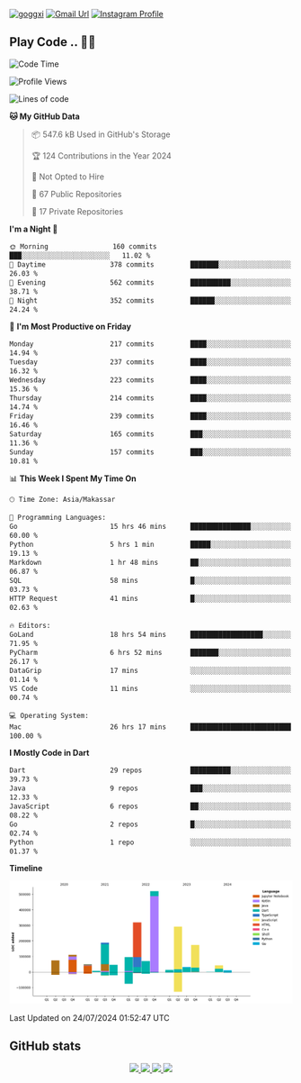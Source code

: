 [![goggxi](https://img.shields.io/badge/Portofolio-Goggxi-orange)](https://goggxi.github.io)
[![Gmail Url](https://img.shields.io/twitter/url?label=Goggxi@gmail.com&logo=gmail&style=social&url=http%3A%2F%2Fmailto%3Acontact.Goggxi@gmail.com)](mailto:Goggxi@gmail.com) [![Instagram Profile](https://img.shields.io/twitter/url?label=moh_rifkan&logo=instagram&style=social&url=https://www.instagram.com/moh_rifkan/)](https://www.instagram.com/moh_rifkan/)

## Play Code .. 💬🚀

<!-- [![Moh Rifkan GitHub stats](https://github-readme-stats.vercel.app/api?username=goggxi&count_private=true&show_icons=true&theme=dracula&custom_title=Goggxi%20Statistic%20🚀)](https://github.com/goggxi/goggxi)

[![Top Langs](https://github-readme-stats.vercel.app/api/top-langs/?username=goggxi&langs_count=8&layout=compact&show_icons=true&theme=dracula)](https://github.com/goggxi/goggxi) -->

<!--START_SECTION:waka-->
![Code Time](http://img.shields.io/badge/Code%20Time-3%2C012%20hrs%2057%20mins-blue)

![Profile Views](http://img.shields.io/badge/Profile%20Views-0-blue)

![Lines of code](https://img.shields.io/badge/From%20Hello%20World%20I%27ve%20Written-2.0%20million%20lines%20of%20code-blue)

**🐱 My GitHub Data** 

> 📦 547.6 kB Used in GitHub's Storage 
 > 
> 🏆 124 Contributions in the Year 2024
 > 
> 🚫 Not Opted to Hire
 > 
> 📜 67 Public Repositories 
 > 
> 🔑 17 Private Repositories 
 > 
**I'm a Night 🦉** 

```text
🌞 Morning                160 commits         ███░░░░░░░░░░░░░░░░░░░░░░   11.02 % 
🌆 Daytime                378 commits         ███████░░░░░░░░░░░░░░░░░░   26.03 % 
🌃 Evening                562 commits         ██████████░░░░░░░░░░░░░░░   38.71 % 
🌙 Night                  352 commits         ██████░░░░░░░░░░░░░░░░░░░   24.24 % 
```
📅 **I'm Most Productive on Friday** 

```text
Monday                   217 commits         ████░░░░░░░░░░░░░░░░░░░░░   14.94 % 
Tuesday                  237 commits         ████░░░░░░░░░░░░░░░░░░░░░   16.32 % 
Wednesday                223 commits         ████░░░░░░░░░░░░░░░░░░░░░   15.36 % 
Thursday                 214 commits         ████░░░░░░░░░░░░░░░░░░░░░   14.74 % 
Friday                   239 commits         ████░░░░░░░░░░░░░░░░░░░░░   16.46 % 
Saturday                 165 commits         ███░░░░░░░░░░░░░░░░░░░░░░   11.36 % 
Sunday                   157 commits         ███░░░░░░░░░░░░░░░░░░░░░░   10.81 % 
```


📊 **This Week I Spent My Time On** 

```text
🕑︎ Time Zone: Asia/Makassar

💬 Programming Languages: 
Go                       15 hrs 46 mins      ███████████████░░░░░░░░░░   60.00 % 
Python                   5 hrs 1 min         █████░░░░░░░░░░░░░░░░░░░░   19.13 % 
Markdown                 1 hr 48 mins        ██░░░░░░░░░░░░░░░░░░░░░░░   06.87 % 
SQL                      58 mins             █░░░░░░░░░░░░░░░░░░░░░░░░   03.73 % 
HTTP Request             41 mins             █░░░░░░░░░░░░░░░░░░░░░░░░   02.63 % 

🔥 Editors: 
GoLand                   18 hrs 54 mins      ██████████████████░░░░░░░   71.95 % 
PyCharm                  6 hrs 52 mins       ███████░░░░░░░░░░░░░░░░░░   26.17 % 
DataGrip                 17 mins             ░░░░░░░░░░░░░░░░░░░░░░░░░   01.14 % 
VS Code                  11 mins             ░░░░░░░░░░░░░░░░░░░░░░░░░   00.74 % 

💻 Operating System: 
Mac                      26 hrs 17 mins      █████████████████████████   100.00 % 
```

**I Mostly Code in Dart** 

```text
Dart                     29 repos            ██████████░░░░░░░░░░░░░░░   39.73 % 
Java                     9 repos             ███░░░░░░░░░░░░░░░░░░░░░░   12.33 % 
JavaScript               6 repos             ██░░░░░░░░░░░░░░░░░░░░░░░   08.22 % 
Go                       2 repos             █░░░░░░░░░░░░░░░░░░░░░░░░   02.74 % 
Python                   1 repo              ░░░░░░░░░░░░░░░░░░░░░░░░░   01.37 % 
```



**Timeline**

![Lines of Code chart](https://raw.githubusercontent.com/Goggxi/Goggxi/main/assets/bar_graph.png)


 Last Updated on 24/07/2024 01:52:47 UTC
<!--END_SECTION:waka-->

## GitHub stats

<p align="center">
  <a href="https://github.com/goggxi">
    <img src="http://github-profile-summary-cards.vercel.app/api/cards/profile-details?username=goggxi&theme=transparent" />
  </a>
  <a href="https://github.com/goggxi">
    <img src="https://github-readme-streak-stats.herokuapp.com/?user=goggxi&hide_border=true&card_width=338&theme=transparent" />
  </a>
  <a href="https://github.com/goggxi">
    <img src="http://github-profile-summary-cards.vercel.app/api/cards/stats?username=goggxi&theme=transparent" />
  </a>
  <a href="https://github.com/goggxi">
    <img src="https://github-readme-stats.vercel.app/api/top-langs/?username=goggxi&langs_count=10&exclude_repo=&hide=c,makefile,html,css,sass,nix,nunjucks,tsql,dockerfile,shell&card_width=699&hide_border=true&theme=transparent" />
  </a>
  <!-- <br/>
  <a href="https://github.com/goggxi">
    <img src="https://komarev.com/ghpvc/?username=goggxi&color=blue&style=flat" />
  </a> -->
</p>
